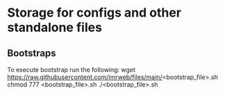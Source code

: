 # Storage for configs and other standalone files

## Bootstraps
To execute bootstrap run the following:
    wget https://raw.githubusercontent.com/jmrweb/files/main/<bootstrap_file>.sh
    chmod 777 <bootstrap_file>.sh
    ./<bootstrap_file>.sh
